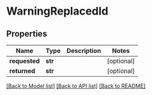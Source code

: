 # WarningReplacedId

## Properties
Name | Type | Description | Notes
------------ | ------------- | ------------- | -------------
**requested** | **str** |  | [optional] 
**returned** | **str** |  | [optional] 

[[Back to Model list]](../README.md#documentation-for-models) [[Back to API list]](../README.md#documentation-for-api-endpoints) [[Back to README]](../README.md)


